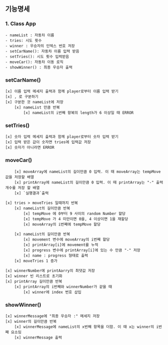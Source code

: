 ## 기능명세

### 1. Class App

    - nameList : 자동차 이름
    - tries: 시도 횟수
    - winner : 우승자의 인덱스 번호 저장
    - setCarName(): 자동차 이름 입력 받음
    - setTries(): 시도 횟수 입력받음
    - moveCar(): 자동차 이동 로직
    - showWinner() : 최종 우승자 출력

### setCarName()

    [x] 이름 입력 메세지 출력과 함께 player로부터 이름 입력 받기
    [x] , 로 구분하기
    [x] 구분한 것 nameList에 저장
        [x] nameList 만큼 반복
            [x] nameList의 i번째 항복의 length가 6 이상일 때 ERROR

### setTries()

    [x] 숫자 입력 메세지 출력과 함께 player로부터 숫자 입력 받기
    [x] 입력 받은 값이 숫자면 tries에 입력값 저장
    [x] 숫자가 아니라면 ERROR

### moveCar()

        [x] moveArray에 nameList의 길이만큼 0 입력. 이 때 moveArray는 tempMove 값을 저장할 배열
        [x] printArray에 nameList의 길이만큼 0 입력. 이 때 printArray는 "-" 출력 개수를 저장 할 배열
        [x] `실행결과`출력

    [x] tries > moveTries 일때까지 반복
        [x] nameList의 길이만큼 반복
            [x] tempMove 에 0부터 9 사이의 random Number 할당
            [x] tempMove 가 4 미만이면 0을, 4 이상이면 1을 재할당
            [x] moveArray의 i번째에 tempMove 할당

        [x] nameList의 길이만큼 반복
            [x] movement 변수에 moveArray의 i번째 할당
            [x] printArray[i]에 movement를 누적
            [x] progress 변수에 printArray[i]에 있는 수 만큼 "-" 저장
            [x] name : progress 형태로 출력
        [x] moveTries 1 증가

    [x] winnerNumber에 printAarry의 최댓값 저장
    [x] winner 빈 리스트로 초기화
    [x] printArray 길이만큼 반복
        [x] printArray의 i번째와 winnerNumber가 같을 때
            [x] winner에 index 번호 삽입

### showWinner()

    [x] winnerMessage에 "최종 우승자 :" 메세지 저장
    [x] winner의 길이만큼 반복
        [x] winnerMessage에 nameList의 x번째 항목을 더함. 이 때 x는 winner의 i번째 요소임
        [x] winnerMessage 출력
